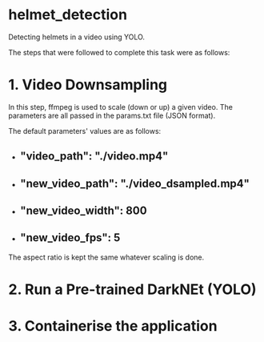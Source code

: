 # helmet_detection
Detecting helmets in a video using YOLO.

The steps that were followed to complete this task were as follows:

# 1. Video Downsampling
In this step, ffmpeg is used to scale (down or up) a given video. The parameters are all passed in the params.txt file (JSON format).

The default parameters' values are as follows:
 * ## "video_path": "./video.mp4"
 * ## "new_video_path": "./video_dsampled.mp4"
 * ## "new_video_width": 800
 * ## "new_video_fps": 5

The aspect ratio is kept the same whatever scaling is done.
  
# 2. Run a Pre-trained DarkNEt (YOLO)
# 3. Containerise the application
